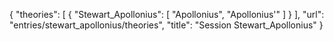 {
    "theories": [
        {
            "Stewart_Apollonius": [
                "Apollonius",
                "Apollonius'"
            ]
        }
    ],
    "url": "entries/stewart_apollonius/theories",
    "title": "Session Stewart_Apollonius"
}